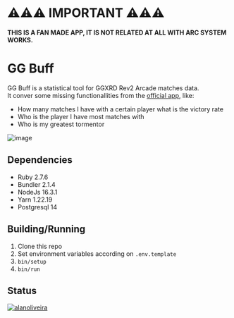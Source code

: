 # ⚠️⚠️⚠️ IMPORTANT ⚠️⚠️⚠️

**THIS IS A FAN MADE APP, IT IS NOT RELATED AT ALL WITH ARC SYSTEM WORKS.**

# GG Buff

GG Buff is a statistical tool for GGXRD Rev2 Arcade matches data.  
It conver some missing functionallities from the [official app](http://www.ggxrd.com/pg2/index.php), like:
- How many matches I have with a certain player what is the victory rate
- Who is the player I have most matches with
- Who is my greatest tormentor

![image](https://user-images.githubusercontent.com/6012864/177037467-d20602b7-b3b7-4cd3-b7de-9fddf5c531bd.png)

## Dependencies
- Ruby 2.7.6
- Bundler 2.1.4
- NodeJs 16.3.1
- Yarn 1.22.19
- Postgresql 14

## Building/Running

1. Clone this repo
2. Set environment variables according on `.env.template`
3. `bin/setup`
4. `bin/run`

## Status

[![alanoliveira](https://circleci.com/gh/alanoliveira/ggbuff.svg?style=shield)](https://app.circleci.com/pipelines/github/alanoliveira/ggbuff)
